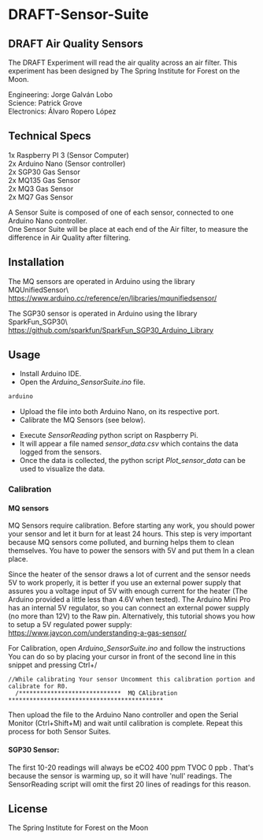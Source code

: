 # DRAFT-Sensor-Suite

## DRAFT Air Quality Sensors

The DRAFT Experiment will read the air quality across an air filter.
This experiment has been designed by The Spring Institute for Forest on the Moon.

Engineering: Jorge Galván Lobo \
Science: Patrick Grove\
Electronics: Álvaro Ropero López

## Technical Specs
1x Raspberry PI 3 (Sensor Computer)\
2x Arduino Nano (Sensor controller)\
2x SGP30 Gas Sensor\
2x MQ135 Gas Sensor\
2x MQ3 Gas Sensor\
2x MQ7 Gas Sensor

A Sensor Suite is composed of one of each sensor, connected to one Arduino Nano controller. \
One Sensor Suite will be place at each end of the Air filter, to measure the difference in Air Quality after filtering.

## Installation
The MQ sensors are operated in Arduino using the library MQUnifiedSensor\ https://www.arduino.cc/reference/en/libraries/mqunifiedsensor/ 

The SGP30 sensor is operated in Arduino using the library SparkFun_SGP30\ https://github.com/sparkfun/SparkFun_SGP30_Arduino_Library

## Usage

- Install Arduino IDE.
- Open the _Arduino_SensorSuite.ino_ file.
```bash
arduino
```
- Upload the file into both Arduino Nano, on its respective port.
- Calibrate the MQ Sensors (see below).
>
- Execute _SensorReading_  python script on Raspberry Pi.
- It will appear a file named _sensor_data.csv_ which contains the data logged from the sensors.
- Once the data is collected, the python script _Plot_sensor_data_ can be used to visualize the data.

### Calibration

#### MQ sensors 
MQ Sensors require calibration. 
Before starting any work, you should power your sensor and let it burn for at least 24 hours. This step is very important because MQ sensors come polluted, and burning helps them to clean themselves. You have to power the sensors with 5V and put them In a clean place.


Since the heater of the sensor draws a lot of current and the sensor needs 5V to work properly, it is better if you use an external power supply that assures you a voltage input of 5V with enough current for the heater (The Arduino provided a little less than 4.6V when tested). The Arduino Mini Pro has an internal 5V regulator, so you can connect an external power supply (no more than 12V) to the Raw pin. Alternatively, this tutorial shows you how to setup a 5V regulated power supply:
https://www.jaycon.com/understanding-a-gas-sensor/

For Calibration, open _Arduino_SensorSuite.ino_ and follow the instructions
You can do so by placing your cursor in front of the second line in this snippet and pressing Ctrl+/
```arduino
//While calibrating Your sensor Uncomment this calibration portion and calibrate for R0.
  /*****************************  MQ CAlibration ********************************************
```
Then upload the file to the Arduino Nano controller and open the Serial Monitor (Ctrl+Shift+M) and wait until calibration is complete.
Repeat this process for both Sensor Suites.



#### SGP30 Sensor:
The first 10-20 readings will always be eCO2 400 ppm  TVOC 0 ppb . That's because the sensor is warming up, so it will have 'null' readings.
The SensorReading script will omit the first 20 lines of readings for this reason.

## License

The Spring Institute for Forest on the Moon
